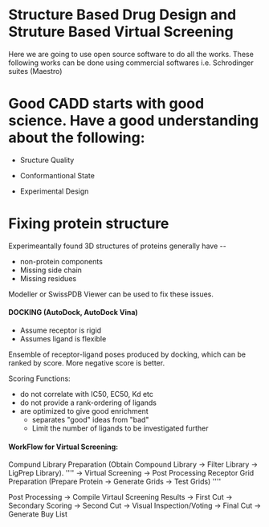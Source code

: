 # Structure Based Drug Design and Struture Based Virtual Screening

Here we are going to use open source software to do all the works. These following works can be done using commercial softwares i.e. Schrodinger suites (Maestro)

# Good CADD starts with good science. Have a good understanding about the following: #####

* Sructure Quality

* Conformantional State

* Experimental Design

# Fixing protein structure

Experimeantally found 3D structures of proteins generally have --

* non-protein components
* Missing side chain
* Missing residues

Modeller or SwissPDB Viewer can be used to fix these issues.


#### DOCKING (AutoDock, AutoDock Vina) #####

* Assume receptor is rigid
* Assumes ligand is flexible

Ensemble of receptor-ligand poses produced by docking, which can be  ranked by score. More negative score is better. 

Scoring Functions:
* do not correlate with IC50, EC50, Kd etc
* do not provide a rank-ordering of ligands
* are optimized to give good enrichment
    * separates "good" ideas from "bad"
    * Limit the number of ligands to be investigated further
    
    
#### WorkFlow for Virtual Screening: #####

Compund Library Preparation (Obtain Compound Library -> Filter Library -> LigPrep Library).   ''''   -> Virtual Screening -> Post Processing 
Receptor Grid Preparation (Prepare Protein -> Generate Grids -> Test Grids)                   ''''                                 
    
Post Processing -> Compile Virtaul Screening Results -> First Cut -> Secondary Scoring -> Second Cut -> Visual Inspection/Voting -> Final Cut -> Generate Buy List    
    
                            
